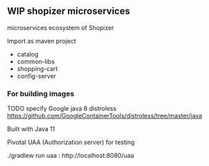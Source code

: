 

## WIP shopizer microservices

microservices ecosystem of Shopizer

Import as maven project
- catalog
- common-libs
- shopping-cart
- config-server


### For building images

TODO specify Google java 8 distroless https://github.com/GoogleContainerTools/distroless/tree/master/java

Built with Java 11

Pivotal UAA (Authorization server) for testing

./gradlew run
uaa : http://localhost:8080/uaa